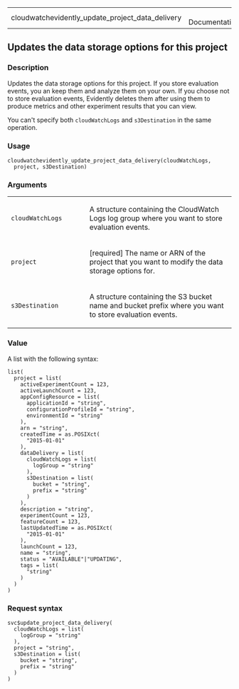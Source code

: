<table style="width: 100%;">
<tbody>
<tr class="odd">
<td>cloudwatchevidently_update_project_data_delivery</td>
<td style="text-align: right;">R Documentation</td>
</tr>
</tbody>
</table>

## Updates the data storage options for this project

### Description

Updates the data storage options for this project. If you store
evaluation events, you an keep them and analyze them on your own. If you
choose not to store evaluation events, Evidently deletes them after
using them to produce metrics and other experiment results that you can
view.

You can't specify both `cloudWatchLogs` and `s3Destination` in the same
operation.

### Usage

    cloudwatchevidently_update_project_data_delivery(cloudWatchLogs,
      project, s3Destination)

### Arguments

<table>
<colgroup>
<col style="width: 35%" />
<col style="width: 65%" />
</colgroup>
<tbody>
<tr class="odd">
<td><code
id="cloudwatchevidently_update_project_data_delivery_:_cloudWatchLogs">cloudWatchLogs</code></td>
<td><p>A structure containing the CloudWatch Logs log group where you
want to store evaluation events.</p></td>
</tr>
<tr class="even">
<td><code
id="cloudwatchevidently_update_project_data_delivery_:_project">project</code></td>
<td><p>[required] The name or ARN of the project that you want to modify
the data storage options for.</p></td>
</tr>
<tr class="odd">
<td><code
id="cloudwatchevidently_update_project_data_delivery_:_s3Destination">s3Destination</code></td>
<td><p>A structure containing the S3 bucket name and bucket prefix where
you want to store evaluation events.</p></td>
</tr>
</tbody>
</table>

### Value

A list with the following syntax:

    list(
      project = list(
        activeExperimentCount = 123,
        activeLaunchCount = 123,
        appConfigResource = list(
          applicationId = "string",
          configurationProfileId = "string",
          environmentId = "string"
        ),
        arn = "string",
        createdTime = as.POSIXct(
          "2015-01-01"
        ),
        dataDelivery = list(
          cloudWatchLogs = list(
            logGroup = "string"
          ),
          s3Destination = list(
            bucket = "string",
            prefix = "string"
          )
        ),
        description = "string",
        experimentCount = 123,
        featureCount = 123,
        lastUpdatedTime = as.POSIXct(
          "2015-01-01"
        ),
        launchCount = 123,
        name = "string",
        status = "AVAILABLE"|"UPDATING",
        tags = list(
          "string"
        )
      )
    )

### Request syntax

    svc$update_project_data_delivery(
      cloudWatchLogs = list(
        logGroup = "string"
      ),
      project = "string",
      s3Destination = list(
        bucket = "string",
        prefix = "string"
      )
    )
